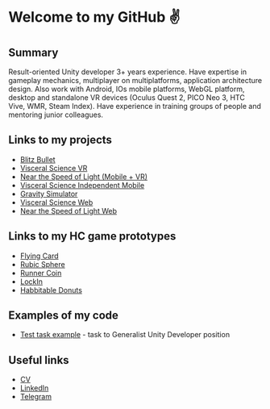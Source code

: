 # Welcome to my GitHub ✌

## Summary
Result-oriented Unity developer 3+ years experience. Have expertise in gameplay
mechanics, multiplayer on multiplatforms, application architecture design. Also work
with Android, IOs mobile platforms, WebGL platform, desktop and standalone VR
devices (Oculus Quest 2, PICO Neo 3, HTC Vive, WMR, Steam Index). Have
experience in training groups of people and mentoring junior colleagues.

## Links to my projects
* [Blitz Bullet](https://play.google.com/store/apps/details?id=com.iridescent.BlitzBullet&hl=en_US&gl=US)
* [Visceral Science VR](https://abelanavr.com/visceral-science)
* [Near the Speed of Light (Mobile + VR)](https://apps.apple.com/us/app/near-the-speed-of-light/id1580101816)
* [Visceral Science Independent Mobile](https://play.google.com/store/apps/details?id=com.abelanavr.visceralsciencear&hl=en_US&gl=US)
* [Gravity Simulator](https://www.facebook.com/abelanavr/videos/1506972989803097)
* [Visceral Science Web](https://abelanavr.com/web-applications/visceral-science)
* [Near the Speed of Light Web](https://abelanavr.com/web-applications/near-the-speed-of-light)

## Links to my HC game prototypes
* [Flying Card](https://youtube.com/shorts/6acC_psT24g)
* [Rubic Sphere](https://youtube.com/shorts/krmjKxz_AGg)
* [Runner Coin](https://youtube.com/shorts/LVGnvpaQ0NY)
* [LockIn](https://youtube.com/shorts/ixzLjJ7w8xY)
* [Habbitable Donuts](https://youtube.com/shorts/VfK3BYi_XLU)

## Examples of my code
* [Test task example](https://github.com/NooBiTTo/TestTaskExample) - task to Generalist Unity Developer position

## Useful links

- [CV](https://github.com/NooBiTTo/CV/blob/main/Unity_Developer_Aliaksandr_Kanonik.pdf)
- [LinkedIn](https://www.linkedin.com/in/aliaksandr-kanonik-525959195/)
- [Telegram](https://t.me/aleksandrkanonik)
